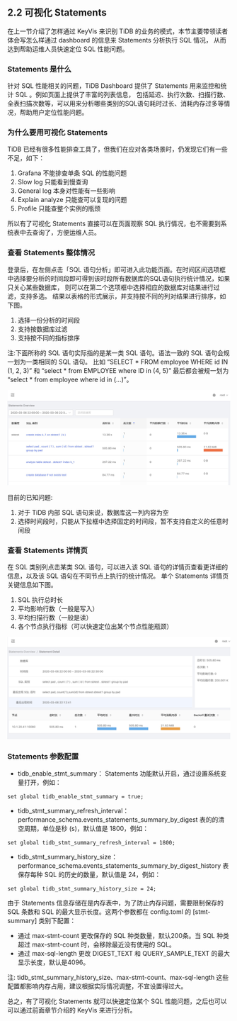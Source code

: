 ## 2.2 可视化 Statements

在上一节介绍了怎样通过 KeyVis 来识别 TiDB 的业务的模式，本节主要带领读者体会写怎么样通过 dashboard 的信息来 Statements 分析执行 SQL 情况，
从而达到帮助运维人员快速定位 SQL 性能问题。
### Statements 是什么

针对 SQL 性能相关的问题，TiDB Dashboard 提供了 Statements 用来监控和统计 SQL 。例如页面上提供了丰富的列表信息，
包括延迟、执行次数、扫描行数、全表扫描次数等，可以用来分析哪些类别的SQL语句耗时过长、消耗内存过多等情况，帮助用户定位性能问题。
### 为什么要用可视化 Statements

TiDB 已经有很多性能排查工具了，但我们在应对各类场景时，仍发现它们有一些不足，如下：
1. Grafana 不能排查单条 SQL 的性能问题
2. Slow log 只能看到慢查询
3. General log 本身对性能有一些影响
4. Explain analyze 只能查可以复现的问题
5. Profile 只能查整个实例的瓶颈

所以有了可视化 Statements 直接可以在页面观察 SQL 执行情况，也不需要到系统表中去查询了，方便运维人员。

### 查看 Statements 整体情况

登录后，在左侧点击「SQL 语句分析」即可进入此功能页面。在时间区间选项框中选择要分析的时间段即可得到该时段所有数据库的SQL语句执行统计情况，如果只关心某些数据库， 
则可以在第二个选项框中选择相应的数据库对结果进行过滤，支持多选。
结果以表格的形式展示，并支持按不同的列对结果进行排序，如下图。
1. 选择一份分析的时间段
2. 支持按数据库过滤
3. 支持按不同的指标排序

注:下面所称的 SQL 语句实际指的是某一类 SQL 语句。语法一致的 SQL 语句会规一划为一类相同的 SQL 语句。
比如 “SELECT * FROM employee WHERE id IN (1, 2, 3)” 和 “select * from EMPLOYEE where ID in (4, 5)” 最后都会被规一划为 “select * from employee where id in (...)”。

![add image](/res/session3/chapter3/slow-query-table/1.jpg)

目前的已知问题:
1. 对于 TiDB 内部 SQL 语句来说，数据库这一列内容为空
2. 选择时间段时，只能从下拉框中选择固定的时间段，暂不支持自定义的任意时间段

### 查看 Statements 详情页

在 SQL 类别列点击某类 SQL 语句，可以进入该 SQL 语句的详情页查看更详细的信息，以及该 SQL 语句在不同节点上执行的统计情况。
单个 Statements 详情页关键信息如下图。
1. SQL 执行总时长
2. 平均影响行数（一般是写入）
3. 平均扫描行数（一般是读）
4. 各个节点执行指标（可以快速定位出某个节点性能瓶颈）

![add image](/res/session3/chapter3/slow-query-table/2.jpg)

### Statements 参数配置
* tidb_enable_stmt_summary： Statements 功能默认开启，通过设置系统变量打开，例如：
```
set global tidb_enable_stmt_summary = true;
```
* tidb_stmt_summary_refresh_interval：performance_schema.events_statements_summary_by_digest 表的的清空周期，单位是秒 (s)，默认值是 1800，例如：
```
set global tidb_stmt_summary_refresh_interval = 1800;
```
* tidb_stmt_summary_history_size：performance_schema.events_statements_summary_by_digest_history 表保存每种 SQL 的历史的数量，默认值是 24，例如：

```
set global tidb_stmt_summary_history_size = 24;
```
由于 Statements 信息存储在是内存表中，为了防止内存问题，需要限制保存的 SQL 条数和 SQL 的最大显示长度。这两个参数都在 config.toml 的 [stmt-summary] 类别下配置：
* 通过 max-stmt-count 更改保存的 SQL 种类数量，默认200条。当 SQL 种类超过 max-stmt-count 时，会移除最近没有使用的 SQL。
* 通过 max-sql-length 更改 DIGEST_TEXT 和 QUERY_SAMPLE_TEXT 的最大显示长度，默认是4096。

注: tidb_stmt_summary_history_size、max-stmt-count、max-sql-length 这些配置都影响内存占用，建议根据实际情况调整，不宜设置得过大。

总之，有了可视化 Statements 就可以快速定位某个 SQL 性能问题，之后也可以可以通过前面章节介绍的 KeyVis 来进行分析。

